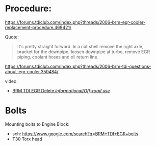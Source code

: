 # Procedure:
https://forums.tdiclub.com/index.php?threads/2006-brm-egr-cooler-replacement-procedure.468421/

Quote:
>It's pretty straight forward. In a nut shell remove the right axle, bracket for the downpipe, loosen downpipe at turbo, remove EGR piping, coolant hoses and oil return line.

https://forums.tdiclub.com/index.php?threads/2006-brm-tdi-questions-about-egr-cooler.350484/

video:
- [BRM TDI EGR Delete *Informational/Off-road use*](https://youtu.be/_C_rEMWlYf4)

# Bolts
Mounting bolts to Engine Block:
- sch: https://www.google.com/search?q=BRM+TDI+EGR+bolts
- T30 Torx head
